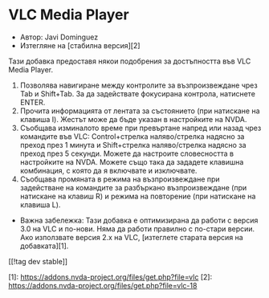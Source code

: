 # VLC Media Player #

* Автор: Javi Dominguez
* Изтегляне на [стабилна версия][2]

Тази добавка предоставя някои подобрения за достъпността във VLC Media
Player.

1. Позволява навигиране между контролите за възпроизвеждане чрез Tab и
   Shift+Tab. За да задействате фокусирана контрола, натиснете ENTER.
2. Прочита информацията от лентата за състоянието (при натискане на клавиша
   I). Жестът може да бъде указан в настройките на NVDA.
3. Съобщава изминалото време при превъртане напред или назад чрез командите
   във VLC: Control+стрелка наляво/стрелка надясно за преход през 1 минута и
   Shift+стрелка наляво/стрелка надясно за преход през 5 секунди. Можете да
   настроите словесността в настройките на NVDA. Можете също така да
   зададете клавишна комбинация, с която да я включвате и изключвате.
4. Съобщава промяната в режима на възпроизвеждане при задействане на
   командите за разбъркано възпроизвеждане (при натискане на клавиш R) и
   режима на повторение (при натискане на клавиша L).

* Важна забележка: Тази добавка е оптимизирана да работи с версия 3.0 на VLC
  и по-нови. Няма да работи правилно с по-стари версии. Ако използвате
  версия 2.x на VLC,  [изтеглете старата версия на добавката][1].


[[!tag dev stable]]

[1]: https://addons.nvda-project.org/files/get.php?file=vlc [2]:
https://addons.nvda-project.org/files/get.php?file=vlc-18
